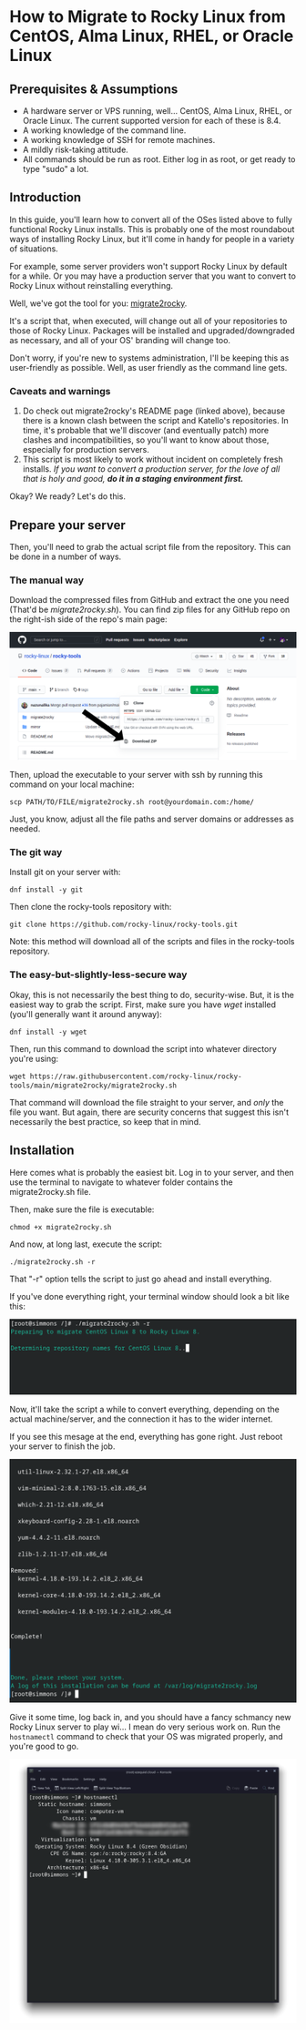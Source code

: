 # How to Migrate to Rocky Linux from CentOS, Alma Linux, RHEL, or Oracle Linux

## Prerequisites & Assumptions

* A hardware server or VPS running, well... CentOS, Alma Linux, RHEL, or Oracle Linux. The current supported version for each of these is 8.4.
* A working knowledge of the command line. 
* A working knowledge of SSH for remote machines.
* A mildly risk-taking attitude.
* All commands should be run as root. Either log in as root, or get ready to type "sudo" a lot.

## Introduction

In this guide, you'll learn how to convert all of the OSes listed above to fully functional Rocky Linux installs. This is probably one of the most roundabout ways of installing Rocky Linux, but it'll come in handy for people in a variety of situations. 

For example, some server providers won't support Rocky Linux by default for a while. Or you may have a production server that you want to convert to Rocky Linux without reinstalling everything. 

Well, we've got the tool for you: [migrate2rocky](https://github.com/rocky-linux/rocky-tools/tree/main/migrate2rocky).

It's a script that, when executed, will change out all of your repositories to those of Rocky Linux. Packages will be installed and upgraded/downgraded as necessary, and all of your OS' branding will change too.

Don't worry, if you're new to systems administration, I'll be keeping this as user-friendly as possible. Well, as user friendly as the command line gets.

### Caveats and warnings

1. Do check out migrate2rocky's README page (linked above), because there is a known clash between the script and Katello's repositories. In time, it's probable that we'll discover (and eventually patch) more clashes and incompatibilities, so you'll want to know about those, especially for production servers.
2. This script is most likely to work without incident on completely fresh installs. _If you want to convert a production server, for the love of all that is holy and good, **do it in a staging environment first.**_

Okay? We ready? Let's do this.

## Prepare your server

Then, you'll need to grab the actual script file from the repository. This can be done in a number of ways. 

### The manual way

Download the compressed files from GitHub and extract the one you need (That'd be *migrate2rocky.sh*). You can find zip files for any GitHub repo on the right-ish side of the repo's main page:

![The "Download Zip" button](images/migrate2rocky-github-zip.png)

Then, upload the executable to your server with ssh by running this command on your local machine:

```
scp PATH/TO/FILE/migrate2rocky.sh root@yourdomain.com:/home/
```

Just, you know, adjust all the file paths and server domains or addresses as needed.

### The git way

Install git on your server with:

```
dnf install -y git
```

Then clone the rocky-tools repository with:

```
git clone https://github.com/rocky-linux/rocky-tools.git
```

Note: this method will download all of the scripts and files in the rocky-tools repository. 

### The easy-but-slightly-less-secure way

Okay, this is not necessarily the best thing to do, security-wise. But, it is the easiest way to grab the script. First, make sure you have *wget* installed (you'll generally want it around anyway):

```
dnf install -y wget
```

Then, run this command to download the script into whatever directory you're using:

```
wget https://raw.githubusercontent.com/rocky-linux/rocky-tools/main/migrate2rocky/migrate2rocky.sh
```

That command will download the file straight to your server, and *only* the file you want. But again, there are security concerns that suggest this isn't necessarily the best practice, so keep that in mind.

## Installation

Here comes what is probably the easiest bit. Log in to your server, and then use the terminal to navigate to whatever folder contains the migrate2rocky.sh file.

Then, make sure the file is executable:

```
chmod +x migrate2rocky.sh
```

And now, at long last, execute the script:

```
./migrate2rocky.sh -r
```

That "-r" option tells the script to just go ahead and install everything.

If you've done everything right, your terminal window should look a bit like this:

![a successful script startup](images/migrate2rocky-convert-01.png)

Now, it'll take the script a while to convert everything, depending on the actual machine/server, and the connection it has to the wider internet.

If you see this mesage at the end, everything has gone right. Just reboot your server to finish the job.

![a successful OS migration message](images/migrate2rocky-convert-02.png)

Give it some time, log back in, and you should have a fancy schmancy new Rocky Linux server to play wi... I mean do very serious work on. Run the `hostnamectl` command to check that your OS was migrated properly, and you're good to go.

![The results of the hostnamectl command](images/migrate2rocky-convert-03.png)
